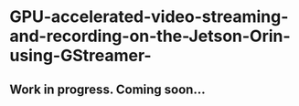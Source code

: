 # GPU-accelerated-video-streaming-and-recording-on-the-Jetson-Orin-using-GStreamer-

## Work in progress. Coming soon...
